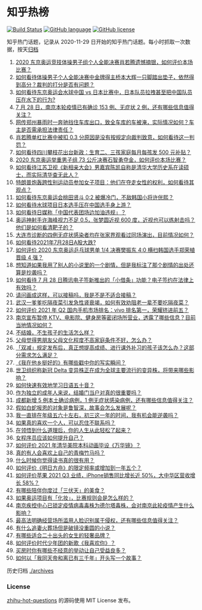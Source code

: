 # 知乎热榜
[![Build Status](https://github.com/ToWeLong/zhihu-hot-questions/workflows/CI/badge.svg)](https://github.com/ToWeLong/zhihu-hot-questions/actions)
[![GitHub language](https://img.shields.io/badge/language-golang-orange.svg)](https://golang.org/)
[![GitHub license](https://img.shields.io/github/license/ToWeLong/zhihu-hot-questions)](https://github.com/ToWeLong/zhihu-hot-questions/blob/main/LICENSE)

知乎热门话题，记录从 2020-11-29 日开始的知乎热门话题。每小时抓取一次数据，按天[归档](./archives)

<!-- BEGIN -->

1. [2020 东京奥运竞技体操男子组个人全能决赛肖若腾遗憾摘银，如何评价本场比赛？](https://www.zhihu.com/question/475629453)
1. [如何看待体操男子个人全能决赛中金牌得主桥本大辉一只脚踏出垫子，依然得到高分？裁判的打分是否有问题？](https://www.zhihu.com/question/475657677)
1. [如何看待东京奥运会水球中国 vs 日本比赛中，日本队员拉拽甚至把中国队员压在水下的行为?](https://www.zhihu.com/question/475631555)
1. [7 月 28 日，南京本轮疫情已有确诊 153 例、无症状 2 例，还有哪些信息值得关注？](https://www.zhihu.com/question/475504593)
1. [网传郑州暴雨时一奔驰挡住车库出口，致全车库的车被淹，实际情况如何？车主是否需承担法律责任？](https://www.zhihu.com/question/475418733)
1. [肖若腾单杠比赛中被扣 0.3 分原因是没有按规定向裁判致意，如何看待这一判罚？](https://www.zhihu.com/question/475680419)
1. [如何看待四川攀枝花出台新政：生育二、三孩家庭每月每孩发 500 元补贴？](https://www.zhihu.com/question/475581424)
1. [2020 东京奥运举重男子组 73 公斤决赛石智勇夺金，如何评价本场比赛？](https://www.zhihu.com/question/475636783)
1. [如何看待江苏卫视《新相亲大会》男嘉宾陈凯自称是清华大学历史系在读硕士，而实际清华查无此人？](https://www.zhihu.com/question/475242135)
1. [特朗普炮轰跨性别运动员参加女子项目：他们在夺走女性的权利，如何看待其观点？](https://www.zhihu.com/question/475290957)
1. [如何看待东京奥运会桃田贤斗 0:2 被爆冷门，不敌韩国小将许侊熙？](https://www.zhihu.com/question/475652290)
1. [如何看待水球项目日本选手压在中国选手身上游？](https://www.zhihu.com/question/475657241)
1. [如何看待日媒称「中国代表团场边加油违规」？](https://www.zhihu.com/question/475273810)
1. [奥运神射手许海峰视力不足 0.5，张梦圆近视 600 度，近视也可以练射击吗？他们是如何看清靶子的？](https://www.zhihu.com/question/474850082)
1. [大连市诊断的四例无症状感染者均在张家界观看过同场演出，目前情况如何？](https://www.zhihu.com/question/475533632)
1. [如何看待2021年7月28日A股大跌?](https://www.zhihu.com/question/475469075)
1. [如何评价 2020 东京奥运乒乓球男单 1/4 决赛樊振东 4:0 横扫韩国选手郑荣植晋级 4 强？](https://www.zhihu.com/question/475494265)
1. [想知道如果我用了别人的小说里的一个剧情，但是我标注了那个剧情的出处还算是抄袭吗？](https://www.zhihu.com/question/475536261)
1. [如何看待 7 月 28 日腾讯电子签新推出的「小借条」功能？电子签约在法律上有效吗？](https://www.zhihu.com/question/475533098)
1. [请问画成这样，可以接稿吗，我是不是不适合接稿？](https://www.zhihu.com/question/474712257)
1. [武汉一爹爹吃隔夜菜引发急性肾衰竭，如何有效劝阻老一辈不要吃隔夜菜？](https://www.zhihu.com/question/475226133)
1. [如何评价 2021 年 Q2 国内手机市场排名：vivo 排名第一，荣耀挤进前五？](https://www.zhihu.com/question/475518075)
1. [南京宣布暂停 KTV、电影院、健身房等密闭场所营业，透露了哪些信息？目前当地情况如何？](https://www.zhihu.com/question/475299164)
1. [不结婚，不生孩子的生活怎么样？](https://www.zhihu.com/question/471954448)
1. [父母觉得男朋友父母文化程度不高家庭条件不好，怎么办？](https://www.zhihu.com/question/475350349)
1. [「双减」规定发布后，真正想提高成绩、进行课外补习的孩子该怎么办？这部分需求怎么满足？](https://www.zhihu.com/question/474700861)
1. [《我在他乡挺好的》有哪些戳中你的写实瞬间？](https://www.zhihu.com/question/473668464)
1. [世卫组织称新冠 Delta 变异株正在成为全球主要流行的变异株，将带来哪些影响？](https://www.zhihu.com/question/465893697)
1. [如何快速有效地学习日语五十音？](https://www.zhihu.com/question/20318161)
1. [作为独立的成年人来说，结婚门当户对真的很重要吗？](https://www.zhihu.com/question/465578815)
1. [成都新增 5 例本土确诊病例，1 例无症状感染病例，还有哪些信息值得关注？](https://www.zhihu.com/question/475463286)
1. [假如白蛇报恩的对象是鲁智深，故事会怎么发展呢？](https://www.zhihu.com/question/466621316)
1. [我一直排在年级五六十左右，初三这一年的时间，我有机会能逆袭吗？](https://www.zhihu.com/question/473809141)
1. [如果真的喜欢一个人，可以忍住不联系吗？](https://www.zhihu.com/question/471130678)
1. [在领悟到什么道理后，你的人生从此轻松了起来？](https://www.zhihu.com/question/467881890)
1. [女程序员应该如何提升自己？](https://www.zhihu.com/question/470630484)
1. [如何评价 2021 年清华美院本科动画毕设《万华镜》？](https://www.zhihu.com/question/468063157)
1. [真的有人会喜欢上自己的青梅竹马吗？](https://www.zhihu.com/question/328409834)
1. [什么时候你觉得读书真的很有用？](https://www.zhihu.com/question/474593932)
1. [如何评价《明日方舟》的限定频率或增加到一年五个？](https://www.zhihu.com/question/474878240)
1. [如何评价苹果 2021 Q3 业绩，iPhone销售同比增长近 50%，大中华区营收增长 58%？](https://www.zhihu.com/question/475497497)
1. [有哪些陪伴你度过「三伏天」的美食？](https://www.zhihu.com/question/475046354)
1. [如果奥运项目有「化妆」，比赛规则会是怎么样的？](https://www.zhihu.com/question/475014877)
1. [南京疾控中心已锁定疫情病毒毒株为德尔塔毒株，会对南京此轮疫情产生什么影响？](https://www.zhihu.com/question/475251851)
1. [最高法明确经营场所滥用人脸识别属于侵权，还有哪些信息值得关注？](https://www.zhihu.com/question/475501035)
1. [有什么追妻火葬场但是破镜没重圆的小说？](https://www.zhihu.com/question/383746226)
1. [有哪些适合二十出头的女生的轻奢品牌？](https://www.zhihu.com/question/50108354)
1. [如何评价时代少年团的新歌《我喜欢你》？](https://www.zhihu.com/question/474957318)
1. [买房时你有哪些不经意的举动让自己受益良多？](https://www.zhihu.com/question/473468571)
1. [如何以「我同天帝和离已有三千年」开头写一个故事？](https://www.zhihu.com/question/474685510)

<!-- END -->

历史归档 [./archives](./archives)


### License
[zhihu-hot-questions](https://github.com/towelong/zhihu-hot-questions) 的源码使用 MIT License 发布。